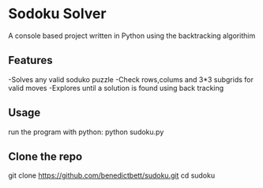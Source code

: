 # Sodoku Solver
 A console based project written in Python using the backtracking algorithim

 ## Features 
 -Solves any valid soduko puzzle 
 -Check rows,colums and 3*3 subgrids for valid moves 
 -Explores until a solution is found using back tracking 

 ## Usage 
 run the program with python:
   python sudoku.py 

  ## Clone the repo 
  git clone https://github.com/benedictbett/sudoku.git
  cd sudoku
 
